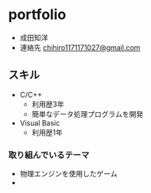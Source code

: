 # portfolio  
- 成田知洋  
- 連絡先 chihiro1171171027@gmail.com  
## スキル  
- C/C++  
  - 利用歴3年  
  - 簡単なデータ処理プログラムを開発  
- Visual Basic  
  - 利用歴1年  
### 取り組んでいるテーマ  
- 物理エンジンを使用したゲーム  
- 
